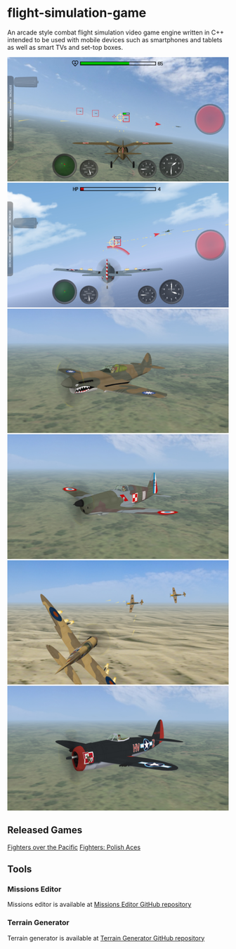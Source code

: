 # flight-simulation-game
An arcade style combat flight simulation video game engine written in C++ intended to be used with mobile devices such as smartphones and tablets as well as smart TVs and set-top boxes.

![screenshot 01](screenshot_01.jpg)
![screenshot 02](screenshot_02.jpg)
![screenshot 03](screenshot_03.jpg)
![screenshot 04](screenshot_04.jpg)
![screenshot 05](screenshot_05.jpg)
![screenshot 06](screenshot_06.jpg)

## Released Games
[Fighters over the Pacific](https://play.google.com/store/apps/details?id=com.omnitech_software.fotp)
[Fighters: Polish Aces](https://play.google.com/store/apps/details?id=com.omnitech_software.fpa)

## Tools

### Missions Editor
Missions editor is available at [Missions Editor GitHub repository](https://github.com/marek-cel/flight-simulation-game-missions-editor)

### Terrain Generator
Terrain generator is available at [Terrain Generator GitHub repository](https://github.com/marek-cel/flight-simulation-game-terrain-generator)
